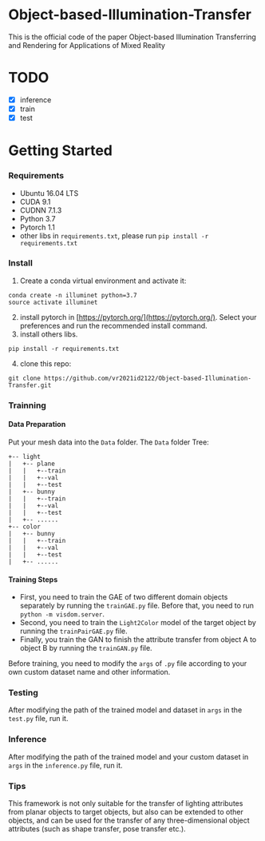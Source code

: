 # Object-based-Illumination-Transfer

This is the official code of the paper Object-based Illumination Transferring and Rendering for Applications of Mixed Reality

# TODO
- [x] inference
- [x] train
- [x] test

# Getting Started

### Requirements

+ Ubuntu 16.04 LTS
+ CUDA 9.1
+ CUDNN 7.1.3
+ Python 3.7
+ Pytorch 1.1
+ other libs in `requirements.txt`, please run `pip install -r requirements.txt`

### Install

1. Create a conda virtual environment and activate it:
```
conda create -n illuminet python=3.7
source activate illuminet
```
2. install pytorch in [https://pytorch.org/](https://pytorch.org/). Select your preferences and run the recommended install command.
3. install others libs.
```
pip install -r requirements.txt
```
4. clone this repo:
```
git clone https://github.com/vr2021id2122/Object-based-Illumination-Transfer.git
```


### Trainning

#### Data Preparation
Put your mesh data into the `Data` folder. The `Data` folder Tree:
```
+-- light
|   +-- plane
|   |   +--train
|   |   +--val
|   |   +--test
|   +-- bunny
|   |   +--train
|   |   +--val
|   |   +--test
|   +-- ......
+-- color
|   +-- bunny
|   |   +--train
|   |   +--val
|   |   +--test
|   +-- ......
```

#### Training Steps
+ First, you need to train the GAE of two different domain objects separately by running the `trainGAE.py` file. Before that, you need to run `python -m visdom.server`.
+ Second, you need to train the `Light2Color` model of the target object by running the `trainPairGAE.py` file.
+ Finally, you train the GAN to finish the attribute transfer from object A to object B by running the `trainGAN.py` file.

Before training, you need to modify the `args` of `.py` file according to your own custom dataset name and other information.

### Testing
After modifying the path of the trained model and dataset in `args` in the `test.py` file, run it.

### Inference
After modifying the path of the trained model and your custom dataset in `args` in the `inference.py` file, run it.

### Tips
This framework is not only suitable for the transfer of lighting attributes from planar objects to target objects, but also can be extended to other objects, and can be used for the transfer of any three-dimensional object attributes (such as shape transfer, pose transfer etc.).
